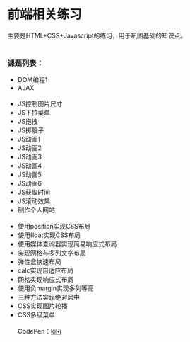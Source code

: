 前端相关练习
===
主要是HTML+CSS+Javascript的练习，用于巩固基础的知识点。
<br><br>
### 课题列表：
+ DOM编程1
+ AJAX
<br><br>
+ JS控制图片尺寸
+ JS下拉菜单
+ JS拖拽
+ JS掷骰子
+ JS动画1
+ JS动画2
+ JS动画3
+ JS动画4
+ JS动画5
+ JS动画6
+ JS获取时间
+ JS滚动效果
+ 制作个人网站
<br><br>
+ 使用position实现CSS布局
+ 使用float实现CSS布局
+ 使用媒体查询器实现简易响应式布局
+ 实现网格与多列文字布局
+ 弹性盒快速布局
+ calc实现自适应布局
+ 网格实现响应式布局
+ 使用负margin实现多列等高
+ 三种方法实现绝对居中
+ CSS实现图片轮播
+ CSS多级菜单
<br><br>
CodePen：<a target="_blank" href="http://codepen.io/kiRinoi/#">kiRi</a>
